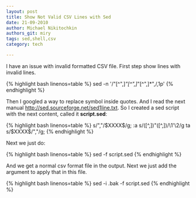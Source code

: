 ```yaml
---
layout: post
title: Show Not Valid CSV Lines with Sed
date: 21-09-2010
author: Michael Nikitochkin
authors_git: miry
tags: sed,shell,csv
category: tech

---
```


I have an issue with invalid formatted CSV file. First step show lines with invalid lines.

{% highlight bash linenos=table %}
sed -n '/"[^",]*"[^",]*"[^",]*",/,1p' <fileName>
{% endhighlight %}

<!--cut-->

Then I googled a way to replace symbol inside quotes. And I read the next manual http://sed.sourceforge.net/sed1line.txt. So I created a sed script with the next content, called it __script.sed__:

{% highlight bash linenos=table %}
s/\",\"/\$XXXX\$/g;
:a
s/\([^,]\)"\([^,]\)/\1'\2/g
ta
s/\$XXXX\$/\",\"/g;
{% endhighlight %}

Next we just do:

{% highlight bash linenos=table %}
sed -f script.sed <fileName>
{% endhighlight %}

And we get a normal csv format file in the output. Next we just add the argument to apply that in this file.

{% highlight bash linenos=table %}
sed -i .bak -f script.sed <fileName>
{% endhighlight %}
